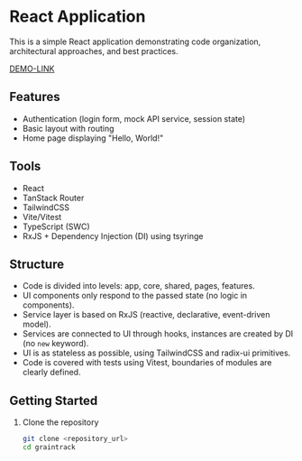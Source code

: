 # React Application

This is a simple React application demonstrating code organization, architectural approaches, and best practices.

[DEMO-LINK](https://volodymyr-soltys97.github.io/Graintrack/)

## Features

- Authentication (login form, mock API service, session state)
- Basic layout with routing
- Home page displaying "Hello, World!"

## Tools

- React
- TanStack Router
- TailwindCSS
- Vite/Vitest
- TypeScript (SWC)
- RxJS + Dependency Injection (DI) using tsyringe

## Structure

- Code is divided into levels: app, core, shared, pages, features.
- UI components only respond to the passed state (no logic in components).
- Service layer is based on RxJS (reactive, declarative, event-driven model).
- Services are connected to UI through hooks, instances are created by DI (no `new` keyword).
- UI is as stateless as possible, using TailwindCSS and radix-ui primitives.
- Code is covered with tests using Vitest, boundaries of modules are clearly defined.

## Getting Started

1. Clone the repository
   ```bash
   git clone <repository_url>
   cd graintrack
